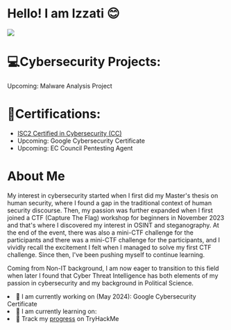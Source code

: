 # Hello! I am Izzati 😊

<a href="https://www.linkedin.com/in/nur-i-11517929b/"><img src="https://img.shields.io/badge/-LinkedIn-0072b1?&style=for-the-badge&logo=linkedin&logoColor=white" /></a>

# 💻Cybersecurity Projects:
Upcoming: Malware Analysis Project

# 🏅Certifications:

<ul>
  <li><a href="https://www.credly.com/badges/515d7d81-d9f5-42a4-b008-c35817c76b80">ISC2 Certified in Cybersecurity (CC)</a></li>
  <li>Upcoming: Google Cybersecurity Certificate</li>
  <li>Upcoming: EC Council Pentesting Agent</li>
</ul>

# About Me

My interest in cybersecurity started when I first did my Master's thesis on human security, where I found a gap in the traditional context of human security discourse.  Then, my passion was further expanded when I first joined a CTF (Capture The Flag) workshop for beginners in November 2023 and that's where I discovered my interest in OSINT and steganography. At the end of the event, there was also a mini-CTF challenge for the participants and  there was a mini-CTF challenge for the participants, and I vividly recall the excitement I felt when I managed to solve my first CTF challenge. Since then, I've been pushing myself to continue learning.

Coming from Non-IT background, I am now eager to transition to this field when later I found that Cyber Threat Intelligence has both elements of my passion in cybersecurity and my background in Political Science.

<li> 👀 I am currently working on (May 2024): Google Cybersecurity Certificate </li>
<li> 🌱 I am currently learning on: </li>
<li> 👟 Track my <a href="https://tryhackme.com/p/Appledoe"> progress</a> on TryHackMe </li>

